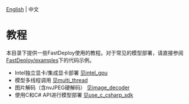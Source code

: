 [English](README.md) | 中文


# 教程

本目录下提供一些FastDeploy使用的教程。对于常见的模型部署，请直接参阅[FastDeploy/examples](../examples)下的代码示例。

- Intel独立显卡/集成显卡部署 [见intel_gpu](intel_gpu)
- 模型多线程调用 [见multi_thread](multi_thread)
- 图片解码（含nvJPEG硬解码） [见image_decoder](image_decoder)
- 使用C和C# API进行模型部署 [见use_c_csharp_sdk](use_c_sharp_sdk)
